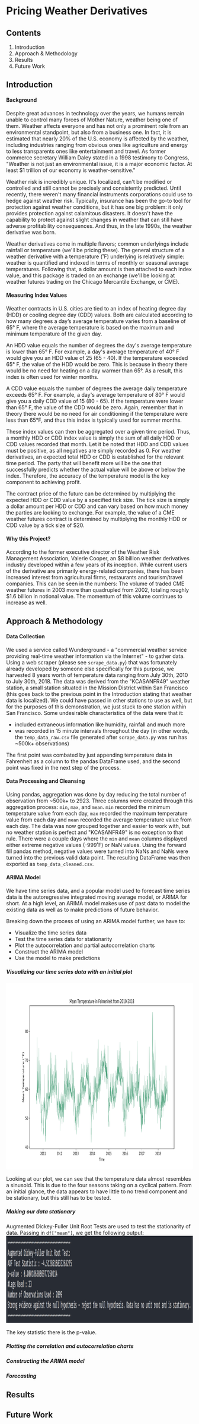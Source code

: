 # Pricing Weather Derivatives

## Contents
1. Introduction
2. Approach & Methodology
3. Results
4. Future Work

## Introduction
#### Background
Despite great advances in technology over the years, we humans remain unable to control many forces of Mother Nature, weather being one of them. Weather affects everyone and has not only a prominent role from an environmental standpoint, but also from a business one. In fact, it is estimated that nearly 20% of the U.S. economy is affected by the weather, including industries ranging from obvious ones like agriculture and energy to less transparents ones like entertainment and travel. As former commerce secretary William Daley stated in a 1998 testimony to Congress, "Weather is not just an environmental issue, it is a major economic factor. At least $1 trillion of our economy is weather-sensitive."

Weather risk is incredibly unique. It's localized, can't be modified or controlled and still cannot be precisely and consistently predicted. Until recently, there weren't many financial instruments corporations could use to hedge against weather risk. Typically, insurance has been the go-to tool for protection against weather conditions, but it has one big problem: it only provides protection against calamitous disasters. It doesn't have the capability to protect against slight changes in weather that can still have adverse profitability consequences. And thus, in the late 1990s, the weather derivative was born.

Weather derivatives come in multiple flavors; common underlyings include rainfall or temperature (we'll be pricing these). The general structure of a weather derivative with a temperature (˚F) underlying is relatively simple: weather is quantified and indexed in terms of monthly or seasonal average temperatures. Following that, a dollar amount is then attached to each index value, and this package is traded on an exchange (we'll be looking at weather futures trading on the Chicago Mercantile Exchange, or CME).

#### Measuring Index Values
Weather contracts in U.S. cities are tied to an index of heating degree day (HDD) or cooling degree day (CDD) values. Both are calculated according to how many degrees a day’s average temperature varies from a baseline of 65° F, where the average temperature is based on the maximum and minimum temperature of the given day.

An HDD value equals the number of degrees the day's average temperature is lower than 65° F. For example, a day's average temperature of 40° F would give you an HDD value of 25 (65 - 40). If the temperature exceeded 65° F, the value of the HDD would be zero. This is because in theory there would be no need for heating on a day warmer than 65°. As a result, this index is often used for winter months.

A CDD value equals the number of degrees the average daily temperature exceeds 65° F. For example, a day's average temperature of 80° F would give you a daily CDD value of 15 (80 - 65). If the temperature were lower than 65° F, the value of the CDD would be zero. Again, remember that in theory there would be no need for air conditioning if the temperature were less than 65°F, and thus this index is typically used for summer months.

These index values can then be aggregated over a given time period. Thus, a monthly HDD or CDD index value is simply the sum of all daily HDD or CDD values recorded that month. Let it be noted that HDD and CDD values must be positive, as all negatives are simply recorded as 0. For weather derivatives, an expected total HDD or CDD is established for the relevant time period. The party that will benefit more will be the one that successfully predicts whether the actual value will be above or below the index. Therefore, the accuracy of the temperature model is the key component to achieving profit.

The contract price of the future can be determined by multiplying the expected HDD or CDD value by a specified tick size. The tick size is simply a dollar amount per HDD or CDD and can vary based on how much money the parties are looking to exchange. For example, the value of a CME weather futures contract is determined by multiplying the monthly HDD or CDD value by a tick size of $20.

#### Why this Project?
According to the former executive director of the Weather Risk Management Association, Valerie Cooper, an $8 billion weather derivatives industry developed within a few years of its inception. While current users of the derivative are primarily energy-related companies, there has been increased interest from agricultural firms, restaurants and tourism/travel companies. This can be seen in the numbers: The volume of traded CME weather futures in 2003 more than quadrupled from 2002, totaling roughly $1.6 billion in notional value. The momentum of this volume continues to increase as well.

## Approach & Methodology

#### Data Collection
We used a service called Wunderground - a "commercial weather service providing real-time weather information via the Internet" - to gather data. Using a web scraper (please see `scrape_data.py`) that was fortunately already developed by someone else specifically for this purpose, we harvested 8 years worth of temperature data ranging from July 30th, 2010 to July 30th, 2018. The data was derived from the "KCASANFR49" weather station, a small station situated in the Mission District within San Francisco (this goes back to the previous point in the Introduction stating that weather data is localized). We could have passed in other stations to use as well, but for the purposes of this demonstration, we just stuck to one station within San Francisco. Some undesirable characteristics of the data were that it:
- included extraneous information like humidity, rainfall and much more
- was recorded in 15 minute intervals throughout the day (in other words, the `temp_data_raw.csv` file generated after `scrape_data.py` was run has ~500k+ observations)

The first point was combated by just appending temperature data in Fahrenheit as a column to the pandas DataFrame used, and the second point was fixed in the next step of the process.

#### Data Processing and Cleansing
Using pandas, aggregation was done by day reducing the total number of observation from ~500k+ to 2923. Three columns were created through this aggregation process: `min`, `max`, and `mean`. `min` recorded the minimum temperature value from each day, `max` recorded the maximum temperature value from each day and `mean` recorded the average temperature value from each day. The data was now grouped together and easier to work with, but no weather station is perfect and "KCASANFR49" is no exception to that rule. There were a couple days where the `min` and `mean` columns displayed either extreme negative values (-999˚F) or NaN values. Using the forward fill pandas method, negative values were turned into NaNs and NaNs were turned into the previous valid data point. The resulting DataFrame was then exported as `temp_data_cleaned.csv`.

#### ARIMA Model
We have time series data, and a popular model used to forecast time series data is the autoregressive integrated moving average model, or ARIMA for short. At a high level, an ARIMA model makes use of past data to model the existing data as well as to make predictions of future behavior.

Breaking down the process of using an ARIMA model further, we have to:
- Visualize the time series data
- Test the time series data for stationarity
- Plot the autocorrelation and partial autocorrelation charts
- Construct the ARIMA model
- Use the model to make predictions

##### Visualizing our time series data with an initial plot
<img src="plots/initial_plot.svg" width="100%" height="500">

Looking at our plot, we can see that the temperature data almost resembles a sinusoid. This is due to the four seasons taking on a cyclical pattern. From an initial glance, the data appears to have little to no trend component and be stationary, but this still has to be tested.

##### Making our data stationary
Augmented Dickey-Fuller Unit Root Tests are used to test the stationarity of data. Passing in `df["mean"]`, we get the following output:
<img src="plots/adf.png" width="1626" height="234">

The key statistic there is the p-value. 

##### Plotting the correlation and autocorrelation charts
<Insert info about plotting these two charts>

##### Constructing the ARIMA model
<Insert info about constructing the ARIMA model>

##### Forecasting
<Insert info about using the model to make predictions>

## Results
<Insert results info>

## Future Work
<Insert future work info>